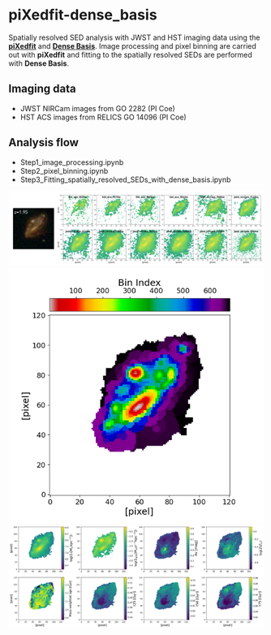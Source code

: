 # piXedfit-dense_basis

Spatially resolved SED analysis with JWST and HST imaging data using the [**piXedfit**](https://pixedfit.readthedocs.io/en/latest/) and [**Dense Basis**](https://dense-basis.readthedocs.io/en/latest/). Image processing and pixel binning are carried out with **piXedfit** and fitting to the spatially resolved SEDs are performed with **Dense Basis**.

## Imaging data
* JWST NIRCam images from GO 2282 (PI Coe)
* HST ACS images from RELICS GO 14096 (PI Coe)

## Analysis flow
* Step1_image_processing.ipynb
* Step2_pixel_binning.ipynb
* Step3_Fitting_spatially_resolved_SEDs_with_dense_basis.ipynb

![image1](stamp_sci_images.png)
![image1](binmap_photo.png)
![image1](maps_properties_whl0137_z2.png)

